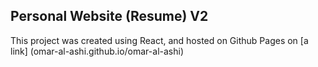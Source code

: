 ## Personal Website (Resume) V2

This project was created using React, and hosted on Github Pages on [a link] (omar-al-ashi.github.io/omar-al-ashi)
